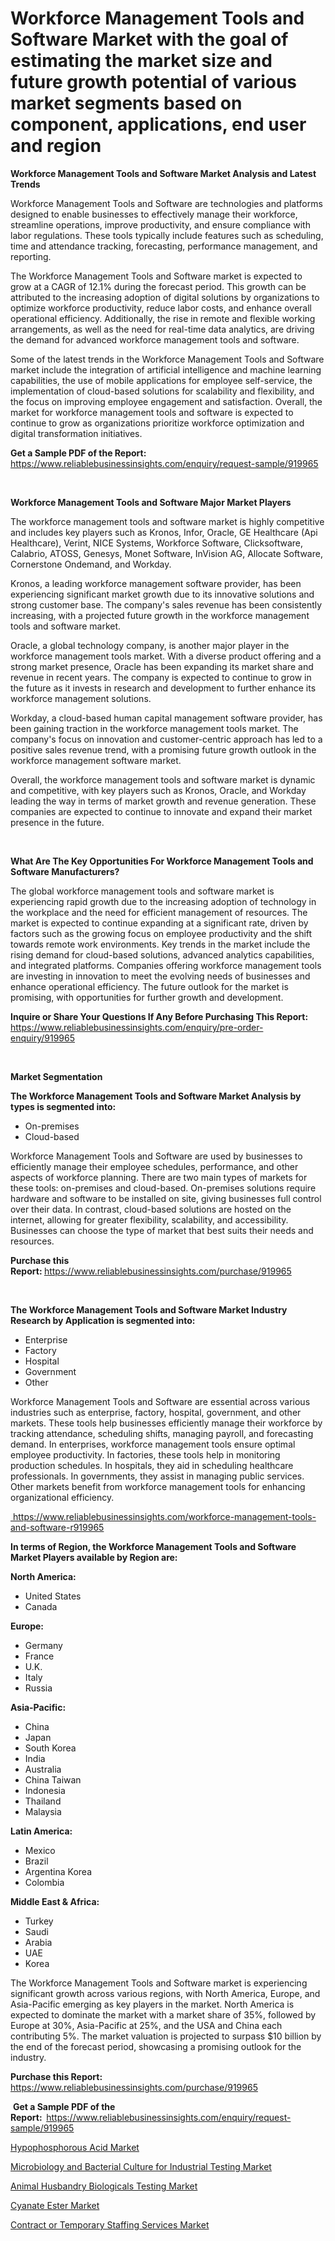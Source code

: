 <p><h1>Workforce Management Tools and Software Market with the goal of estimating the market size and future growth potential of various market segments based on component, applications, end user and region</h1></p><p><strong>Workforce Management Tools and Software Market Analysis and Latest Trends</strong></p>
<p><p>Workforce Management Tools and Software are technologies and platforms designed to enable businesses to effectively manage their workforce, streamline operations, improve productivity, and ensure compliance with labor regulations. These tools typically include features such as scheduling, time and attendance tracking, forecasting, performance management, and reporting.</p><p>The Workforce Management Tools and Software market is expected to grow at a CAGR of 12.1% during the forecast period. This growth can be attributed to the increasing adoption of digital solutions by organizations to optimize workforce productivity, reduce labor costs, and enhance overall operational efficiency. Additionally, the rise in remote and flexible working arrangements, as well as the need for real-time data analytics, are driving the demand for advanced workforce management tools and software.</p><p>Some of the latest trends in the Workforce Management Tools and Software market include the integration of artificial intelligence and machine learning capabilities, the use of mobile applications for employee self-service, the implementation of cloud-based solutions for scalability and flexibility, and the focus on improving employee engagement and satisfaction. Overall, the market for workforce management tools and software is expected to continue to grow as organizations prioritize workforce optimization and digital transformation initiatives.</p></p>
<p><strong>Get a Sample PDF of the Report:&nbsp;</strong> <a href="https://www.reliablebusinessinsights.com/enquiry/request-sample/919965">https://www.reliablebusinessinsights.com/enquiry/request-sample/919965</a></p>
<p>&nbsp;</p>
<p><strong>Workforce Management Tools and Software Major Market Players</strong></p>
<p><p>The workforce management tools and software market is highly competitive and includes key players such as Kronos, Infor, Oracle, GE Healthcare (Api Healthcare), Verint, NICE Systems, Workforce Software, Clicksoftware, Calabrio, ATOSS, Genesys, Monet Software, InVision AG, Allocate Software, Cornerstone Ondemand, and Workday.</p><p>Kronos, a leading workforce management software provider, has been experiencing significant market growth due to its innovative solutions and strong customer base. The company's sales revenue has been consistently increasing, with a projected future growth in the workforce management tools and software market.</p><p>Oracle, a global technology company, is another major player in the workforce management tools market. With a diverse product offering and a strong market presence, Oracle has been expanding its market share and revenue in recent years. The company is expected to continue to grow in the future as it invests in research and development to further enhance its workforce management solutions.</p><p>Workday, a cloud-based human capital management software provider, has been gaining traction in the workforce management tools market. The company's focus on innovation and customer-centric approach has led to a positive sales revenue trend, with a promising future growth outlook in the workforce management software market.</p><p>Overall, the workforce management tools and software market is dynamic and competitive, with key players such as Kronos, Oracle, and Workday leading the way in terms of market growth and revenue generation. These companies are expected to continue to innovate and expand their market presence in the future.</p></p>
<p>&nbsp;</p>
<p><strong>What Are The Key Opportunities For Workforce Management Tools and Software Manufacturers?</strong></p>
<p><p>The global workforce management tools and software market is experiencing rapid growth due to the increasing adoption of technology in the workplace and the need for efficient management of resources. The market is expected to continue expanding at a significant rate, driven by factors such as the growing focus on employee productivity and the shift towards remote work environments. Key trends in the market include the rising demand for cloud-based solutions, advanced analytics capabilities, and integrated platforms. Companies offering workforce management tools are investing in innovation to meet the evolving needs of businesses and enhance operational efficiency. The future outlook for the market is promising, with opportunities for further growth and development.</p></p>
<p><strong>Inquire or Share Your Questions If Any Before Purchasing This Report:</strong> <a href="https://www.reliablebusinessinsights.com/enquiry/pre-order-enquiry/919965">https://www.reliablebusinessinsights.com/enquiry/pre-order-enquiry/919965</a></p>
<p>&nbsp;</p>
<p><strong>Market Segmentation</strong></p>
<p><strong>The Workforce Management Tools and Software Market Analysis by types is segmented into:</strong></p>
<p><ul><li>On-premises</li><li>Cloud-based</li></ul></p>
<p><p>Workforce Management Tools and Software are used by businesses to efficiently manage their employee schedules, performance, and other aspects of workforce planning. There are two main types of markets for these tools: on-premises and cloud-based. On-premises solutions require hardware and software to be installed on site, giving businesses full control over their data. In contrast, cloud-based solutions are hosted on the internet, allowing for greater flexibility, scalability, and accessibility. Businesses can choose the type of market that best suits their needs and resources.</p></p>
<p><strong>Purchase this Report:&nbsp;</strong><a href="https://www.reliablebusinessinsights.com/purchase/919965">https://www.reliablebusinessinsights.com/purchase/919965</a></p>
<p>&nbsp;</p>
<p><strong>The Workforce Management Tools and Software Market Industry Research by Application is segmented into:</strong></p>
<p><ul><li>Enterprise</li><li>Factory</li><li>Hospital</li><li>Government</li><li>Other</li></ul></p>
<p><p>Workforce Management Tools and Software are essential across various industries such as enterprise, factory, hospital, government, and other markets. These tools help businesses efficiently manage their workforce by tracking attendance, scheduling shifts, managing payroll, and forecasting demand. In enterprises, workforce management tools ensure optimal employee productivity. In factories, these tools help in monitoring production schedules. In hospitals, they aid in scheduling healthcare professionals. In governments, they assist in managing public services. Other markets benefit from workforce management tools for enhancing organizational efficiency.</p></p>
<p><a href="https://www.reliablebusinessinsights.com/workforce-management-tools-and-software-r919965">&nbsp;https://www.reliablebusinessinsights.com/workforce-management-tools-and-software-r919965</a></p>
<p><strong>In terms of Region, the Workforce Management Tools and Software Market Players available by Region are:</strong></p>
<p>
    <p> <strong> North America: </strong>
        <ul>
            <li>United States</li>
            <li>Canada</li>
        </ul>
        </p> 
    <p> <strong> Europe: </strong>
        <ul>
            <li>Germany</li>
            <li>France</li>
            <li>U.K.</li>
            <li>Italy</li>
            <li>Russia</li>
        </ul>
        </p> 
    <p> <strong> Asia-Pacific: </strong>
        <ul>
            <li>China</li>
            <li>Japan</li>
            <li>South Korea</li>
            <li>India</li>
            <li>Australia</li>
            <li>China Taiwan</li>
            <li>Indonesia</li>
            <li>Thailand</li>
            <li>Malaysia</li>
        </ul>
        </p> 
    <p> <strong> Latin America: </strong>
        <ul>
            <li>Mexico</li>
            <li>Brazil</li>
            <li>Argentina Korea</li>
            <li>Colombia</li>
        </ul>
        </p> 
    <p> <strong> Middle East & Africa: </strong>
        <ul>
            <li>Turkey</li>
            <li>Saudi</li>
            <li>Arabia</li>
            <li>UAE</li>
            <li>Korea</li>
        </ul>
    </p>
    </p>
<p><p>The Workforce Management Tools and Software market is experiencing significant growth across various regions, with North America, Europe, and Asia-Pacific emerging as key players in the market. North America is expected to dominate the market with a market share of 35%, followed by Europe at 30%, Asia-Pacific at 25%, and the USA and China each contributing 5%. The market valuation is projected to surpass $10 billion by the end of the forecast period, showcasing a promising outlook for the industry.</p></p>
<p><strong>Purchase this Report: </strong><a href="https://www.reliablebusinessinsights.com/purchase/919965">https://www.reliablebusinessinsights.com/purchase/919965</a></p>
<p>&nbsp;<strong>Get a Sample PDF of the Report:&nbsp;&nbsp;</strong><a href="https://www.reliablebusinessinsights.com/enquiry/request-sample/919965">https://www.reliablebusinessinsights.com/enquiry/request-sample/919965</a></p>
<p><strong></strong></p>
<p><p><a href="https://www.linkedin.com/pulse/te-industry-analysis-2024-2031-blazew-zhr3c?trackingId=El77Uhs7SKyKxFOxfZWzgQ%3D%3D">Hypophosphorous Acid Market</a></p><p><a href="https://github.com/drzsklfn31/Market-Research-Report-List-1/blob/main/microbiology-and-bacterial-culture-for-industrial-testing-market.md">Microbiology and Bacterial Culture for Industrial Testing Market</a></p><p><a href="https://github.com/bmorecock/Market-Research-Report-List-4/blob/main/animal-husbandry-biologicals-testing-market.md">Animal Husbandry Biologicals Testing Market</a></p><p><a href="https://www.linkedin.com/pulse/exploring-cyanate-ester-market-dynamics-global-trends-future-3uvgc?trackingId=%2FG1WhsIoRhqKeA1imIDnfw%3D%3D">Cyanate Ester Market</a></p><p><a href="https://github.com/lairestrong/Market-Research-Report-List-1/blob/main/contract-or-temporary-staffing-services-market.md">Contract or Temporary Staffing Services Market</a></p></p>